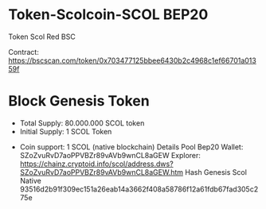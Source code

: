# Token-Scolcoin-SCOL BEP20
Token Scol Red BSC

Contract: https://bscscan.com/token/0x703477125bbee6430b2c4968c1ef66701a01359f

 Block Genesis Token 
==========================
- Total Supply: 80.000.000 SCOL token
 - Initial Supply: 1 SCOL Token
 + Coin support:   1 SCOL (native blockchain)
 Details Pool Bep20
 Wallet: SZoZvuRvD7aoPPVBZr89vAVb9wnCL8aGEW 
 Explorer: https://chainz.cryptoid.info/scol/address.dws?SZoZvuRvD7aoPPVBZr89vAVb9wnCL8aGEW.htm
 Hash Genesis Scol Native 93516d2b91f309ec151a26eab14a3662f408a58786f12a61fdb67fad305c275e
